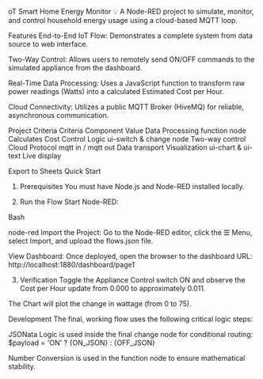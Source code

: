 oT Smart Home Energy Monitor 💡
A Node-RED project to simulate, monitor, and control household energy usage using a cloud-based MQTT loop.

Features
End-to-End IoT Flow: Demonstrates a complete system from data source to web interface.

Two-Way Control: Allows users to remotely send ON/OFF commands to the simulated appliance from the dashboard.

Real-Time Data Processing: Uses a JavaScript function to transform raw power readings (Watts) into a calculated Estimated Cost per Hour.

Cloud Connectivity: Utilizes a public MQTT Broker (HiveMQ) for reliable, asynchronous communication.

Project Criteria
Criteria	Component	Value
Data Processing	function node	Calculates Cost
Control Logic	ui-switch & change node	Two-way control
Cloud Protocol	mqtt in / mqtt out	Data transport
Visualization	ui-chart & ui-text	Live display

Export to Sheets
Quick Start
1. Prerequisites
You must have Node.js and Node-RED installed locally.

2. Run the Flow
Start Node-RED:

Bash

node-red
Import the Project: Go to the Node-RED editor, click the ☰ Menu, select Import, and upload the flows.json file.

View Dashboard: Once deployed, open the browser to the dashboard URL: http://localhost:1880/dashboard/page1

3. Verification
Toggle the Appliance Control switch ON and observe the Cost per Hour update from 0.000 to approximately 0.011.

The Chart will plot the change in wattage (from 0 to 75).

Development
The final, working flow uses the following critical logic steps:

JSONata Logic is used inside the final change node for conditional routing: $payload = 'ON' ? {ON_JSON} : {OFF_JSON}

Number Conversion is used in the function node to ensure mathematical stability.
